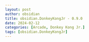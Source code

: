 ```yaml
---
layout: post
author: obsidian
title: obsidian.DonkeyKongJr - 0.9.0
date: 2024-02-12
categories: [Arcade, Donkey Kong Jr.]
tags: [obsidian.DonkeyKongJr]
---
```


